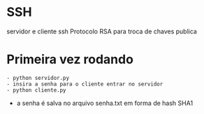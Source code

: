 # SSH
servidor e cliente ssh
Protocolo RSA para troca de chaves publica

# Primeira vez rodando
    - python servidor.py
    - insira a senha para o cliente entrar no servidor
    - python cliente.py
- a senha é salva no arquivo senha.txt em forma de hash SHA1
    
